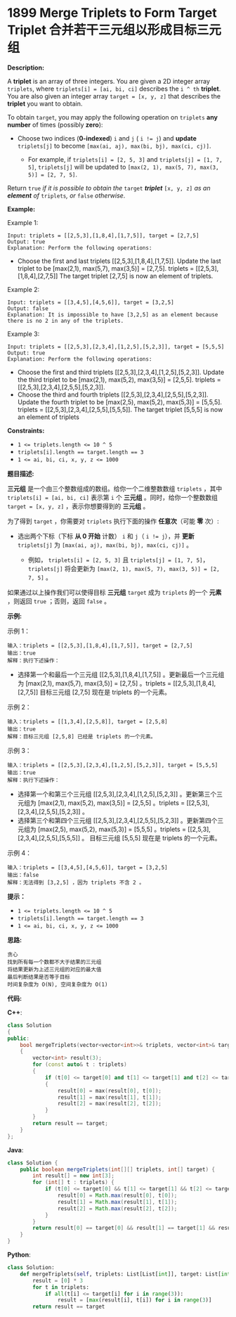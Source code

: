 # 1899 Merge Triplets to Form Target Triplet 合并若干三元组以形成目标三元组

__Description:__

A __triplet__ is an array of three integers. You are given a 2D integer array `triplets`, where `triplets[i] = [ai, bi, ci]` describes the `i ^ th` __triplet__. You are also given an integer array `target = [x, y, z]` that describes the __triplet__ you want to obtain.

To obtain `target`, you may apply the following operation on `triplets` __any number__ of times (possibly __zero__):

- Choose two indices (__0-indexed__) `i` and `j` ( `i != j`) and __update__ `triplets[j]` to become `[max(ai, aj), max(bi, bj), max(ci, cj)]`.

  - For example, if `triplets[i] = [2, 5, 3]` and `triplets[j] = [1, 7, 5]`, `triplets[j]` will be updated to `[max(2, 1), max(5, 7), max(3, 5)] = [2, 7, 5]`.

Return `true` _if it is possible to obtain the_ `target` ___triplet___ `[x, y, z]` _as an __element__ of_ `triplets`_, or_ `false` _otherwise_.

__Example:__

Example 1:

```text
Input: triplets = [[2,5,3],[1,8,4],[1,7,5]], target = [2,7,5]
Output: true
Explanation: Perform the following operations:
```

- Choose the first and last triplets [[2,5,3],[1,8,4],[1,7,5]]. Update the last triplet to be [max(2,1), max(5,7), max(3,5)] = [2,7,5]. triplets = [[2,5,3],[1,8,4],[2,7,5]]
The target triplet [2,7,5] is now an element of triplets.

Example 2:

```text
Input: triplets = [[3,4,5],[4,5,6]], target = [3,2,5]
Output: false
Explanation: It is impossible to have [3,2,5] as an element because there is no 2 in any of the triplets.
```

Example 3:

```text
Input: triplets = [[2,5,3],[2,3,4],[1,2,5],[5,2,3]], target = [5,5,5]
Output: true
Explanation: Perform the following operations:
```

- Choose the first and third triplets [[2,5,3],[2,3,4],[1,2,5],[5,2,3]]. Update the third triplet to be [max(2,1), max(5,2), max(3,5)] = [2,5,5]. triplets = [[2,5,3],[2,3,4],[2,5,5],[5,2,3]].
- Choose the third and fourth triplets [[2,5,3],[2,3,4],[2,5,5],[5,2,3]]. Update the fourth triplet to be [max(2,5), max(5,2), max(5,3)] = [5,5,5]. triplets = [[2,5,3],[2,3,4],[2,5,5],[5,5,5]].
The target triplet [5,5,5] is now an element of triplets

__Constraints:__

- `1 <= triplets.length <= 10 ^ 5`
- `triplets[i].length == target.length == 3`
- `1 <= ai, bi, ci, x, y, z <= 1000`

__题目描述:__

__三元组__ 是一个由三个整数组成的数组。给你一个二维整数数组 `triplets` ，其中 `triplets[i] = [ai, bi, ci]` 表示第 `i` 个 __三元组__ 。同时，给你一个整数数组 `target = [x, y, z]` ，表示你想要得到的 __三元组__ 。

为了得到 `target` ，你需要对 `triplets` 执行下面的操作 __任意次__（可能 __零__ 次）:

- 选出两个下标（下标 __从 0 开始__ 计数） `i` 和 `j`（ `i != j`），并 __更新__ `triplets[j]` 为 `[max(ai, aj), max(bi, bj), max(ci, cj)]` 。

  - 例如， `triplets[i] = [2, 5, 3]` 且 `triplets[j] = [1, 7, 5]`， `triplets[j]` 将会更新为 `[max(2, 1), max(5, 7), max(3, 5)] = [2, 7, 5]` 。

如果通过以上操作我们可以使得目标 __三元组__ `target` 成为 `triplets` 的一个 __元素__ ，则返回 `true` ；否则，返回 `false` 。

__示例:__

示例 1：

```text
输入：triplets = [[2,5,3],[1,8,4],[1,7,5]], target = [2,7,5]
输出：true
解释：执行下述操作：
```

- 选择第一个和最后一个三元组 [[2,5,3],[1,8,4],[1,7,5]] 。更新最后一个三元组为 [max(2,1), max(5,7), max(3,5)] = [2,7,5] 。triplets = [[2,5,3],[1,8,4],[2,7,5]]
目标三元组 [2,7,5] 现在是 triplets 的一个元素。

示例 2：

```text
输入：triplets = [[1,3,4],[2,5,8]], target = [2,5,8]
输出：true
解释：目标三元组 [2,5,8] 已经是 triplets 的一个元素。
```

示例 3：

```text
输入：triplets = [[2,5,3],[2,3,4],[1,2,5],[5,2,3]], target = [5,5,5]
输出：true
解释：执行下述操作：
```

- 选择第一个和第三个三元组 [[2,5,3],[2,3,4],[1,2,5],[5,2,3]] 。更新第三个三元组为 [max(2,1), max(5,2), max(3,5)] = [2,5,5] 。triplets = [[2,5,3],[2,3,4],[2,5,5],[5,2,3]] 。
- 选择第三个和第四个三元组 [[2,5,3],[2,3,4],[2,5,5],[5,2,3]] 。更新第四个三元组为 [max(2,5), max(5,2), max(5,3)] = [5,5,5] 。triplets = [[2,5,3],[2,3,4],[2,5,5],[5,5,5]] 。
目标三元组 [5,5,5] 现在是 triplets 的一个元素。

示例 4：

```text
输入：triplets = [[3,4,5],[4,5,6]], target = [3,2,5]
输出：false
解释：无法得到 [3,2,5] ，因为 triplets 不含 2 。
```

__提示：__

- `1 <= triplets.length <= 10 ^ 5`
- `triplets[i].length == target.length == 3`
- `1 <= ai, bi, ci, x, y, z <= 1000`

__思路:__

```text
贪心
找到所有每一个数都不大于结果的三元组
将结果更新为上述三元组的对应的最大值
最后判断结果是否等于目标
时间复杂度为 O(N), 空间复杂度为 O(1)
```

__代码:__

__C++__:

```C++
class Solution 
{
public:
    bool mergeTriplets(vector<vector<int>>& triplets, vector<int>& target) 
    {
        vector<int> result(3);
        for (const auto& t : triplets) 
        {
            if (t[0] <= target[0] and t[1] <= target[1] and t[2] <= target[2]) 
            {
                result[0] = max(result[0], t[0]);
                result[1] = max(result[1], t[1]);
                result[2] = max(result[2], t[2]);
            }
        }
        return result == target;
    }
};
```

__Java__:

```Java
class Solution {
    public boolean mergeTriplets(int[][] triplets, int[] target) {
        int result[] = new int[3];
        for (int[] t : triplets) {
            if (t[0] <= target[0] && t[1] <= target[1] && t[2] <= target[2]) {
                result[0] = Math.max(result[0], t[0]);
                result[1] = Math.max(result[1], t[1]);
                result[2] = Math.max(result[2], t[2]);
            }
        }
        return result[0] == target[0] && result[1] == target[1] && result[2] == target[2];
    }
}
```

__Python__:

```Python
class Solution:
    def mergeTriplets(self, triplets: List[List[int]], target: List[int]) -> bool:
        result = [0] * 3
        for t in triplets:
            if all(t[i] <= target[i] for i in range(3)):
                result = [max(result[i], t[i]) for i in range(3)]
        return result == target
```
